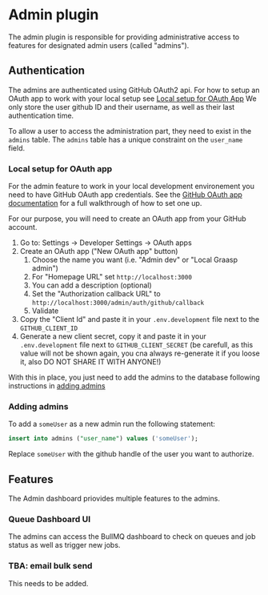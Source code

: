 # Admin plugin

The admin plugin is responsible for providing administrative access to features for designated admin users (called "admins").

## Authentication

The admins are authenticated using GitHub OAuth2 api. For how to setup an OAuth app to work with your local setup see [Local setup for OAuth App](#local-setup-for-oauth-app)
We only store the user github ID and their username, as well as their last authentication time.

To allow a user to access the administration part, they need to exist in the `admins` table.
The `admins` table has a unique constraint on the `user_name` field.

### Local setup for OAuth app

For the admin feature to work in your local development environement you need to have GitHub OAuth app credentials. See the [GitHub OAuth app documentation](https://docs.github.com/en/apps/oauth-apps/building-oauth-apps/creating-an-oauth-app) for a full walkthrough of how to set one up.

For our purpose, you will need to create an OAuth app from your GitHub account.

1. Go to: Settings -> Developer Settings -> OAuth apps 
1. Create an OAuth app ("New OAuth app" button)
   1. Choose the name you want (i.e. "Admin dev" or "Local Graasp admin")
   1. For "Homepage URL" set `http://localhost:3000` 
   1. You can add a description (optional)
   1. Set the "Authorization callback URL" to `http://localhost:3000/admin/auth/github/callback`
   1. Validate
1. Copy the "Client Id" and paste it in your `.env.development` file next to the `GITHUB_CLIENT_ID` 
1. Generate a new client secret, copy it and paste it in your `.env.development` file next to `GITHUB_CLIENT_SECRET` (be carefull, as this value will not be shown again, you cna always re-generate it if you loose it, also DO NOT SHARE IT WITH ANYONE!)

With this in place, you just need to add the admins to the database following instructions in [adding admins](#adding-admins)

### Adding admins

To add a `someUser` as a new admin run the following statement:

```sql
insert into admins ("user_name") values ('someUser');
```

Replace `someUser` with the github handle of the user you want to authorize.

## Features

The Admin dashboard priovides multiple features to the admins.

### Queue Dashboard UI

The admins can access the BullMQ dashboard to check on queues and job status as well as trigger new jobs.

### TBA: email bulk send

This needs to be added.
